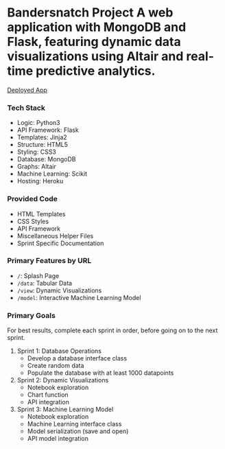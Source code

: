 # Bandersnatch Project A web application with MongoDB and Flask, featuring dynamic data visualizations using Altair and real-time predictive analytics.

[Deployed App](https://bandersnatch.herokuapp.com)


### Tech Stack
- Logic: Python3
- API Framework: Flask
- Templates: Jinja2
- Structure: HTML5
- Styling: CSS3
- Database: MongoDB
- Graphs: Altair
- Machine Learning: Scikit
- Hosting: Heroku

### Provided Code
- HTML Templates
- CSS Styles
- API Framework
- Miscellaneous Helper Files
- Sprint Specific Documentation

### Primary Features by URL
- `/`: Splash Page
- `/data`: Tabular Data
- `/view`: Dynamic Visualizations
- `/model`: Interactive Machine Learning Model

### Primary Goals
For best results, complete each sprint in order, before going on to the next sprint.

1. Sprint 1: Database Operations
	- Develop a database interface class
	- Create random data
	- Populate the database with at least 1000 datapoints
2. Sprint 2: Dynamic Visualizations
	- Notebook exploration
	- Chart function
	- API integration
3. Sprint 3: Machine Learning Model
	- Notebook exploration
	- Machine Learning interface class
	- Model serialization (save and open)
	- API model integration





